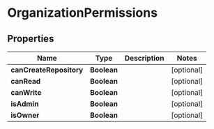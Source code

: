 
# OrganizationPermissions

## Properties
Name | Type | Description | Notes
------------ | ------------- | ------------- | -------------
**canCreateRepository** | **Boolean** |  |  [optional]
**canRead** | **Boolean** |  |  [optional]
**canWrite** | **Boolean** |  |  [optional]
**isAdmin** | **Boolean** |  |  [optional]
**isOwner** | **Boolean** |  |  [optional]



